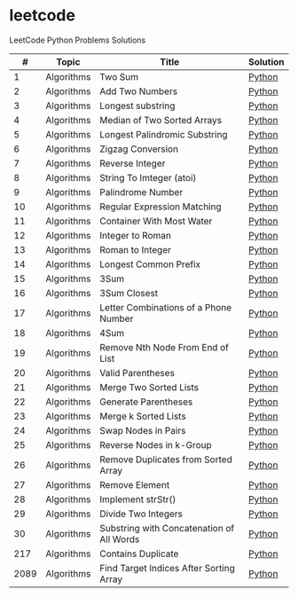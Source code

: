 # leetcode
LeetCode Python Problems Solutions

| #    | Topic | Title                                     | Solution                                                                         |
|------|-------|-------------------------------------------|----------------------------------------------------------------------------------|
| 1    | Algorithms | Two Sum                                   | [Python](algorithms/0-99/0001_two_sum.py)                                        | 
| 2    | Algorithms | Add Two Numbers                           | [Python](algorithms/0-99/0002_add_two_numbers.py)                                |
| 3    | Algorithms | Longest substring                         | [Python](algorithms/0-99/0003_longest_substring_without_repeating_characters.py) |
| 4    | Algorithms | Median of Two Sorted Arrays               | [Python](algorithms/0-99/0004_median_of_two_sorted_arrays.py)                    |
| 5    | Algorithms | Longest Palindromic Substring             | [Python](algorithms/0-99/0005_longest_palindromic_substring.py)                  |
| 6    | Algorithms | Zigzag Conversion                         | [Python](algorithms/0-99/0006_zigzag_conversion.py)                              |
| 7    | Algorithms | Reverse Integer                           | [Python](algorithms/0-99/0007_reverse_integer.py)                                |
| 8    | Algorithms | String To Imteger (atoi)                  | [Python](algorithms/0-99/0008_string_to_integer_atoi.py)                         |
| 9    | Algorithms | Palindrome Number                         | [Python](algorithms/0-99/0009_palindrome_number.py)                              |
| 10   | Algorithms | Regular Expression Matching               | [Python](algorithms/0-99/0010_regular_expression_matching.py)                    |
| 11   | Algorithms | Container With Most Water                 | [Python](algorithms/0-99/0011_container_with_most_water.py)                      |
| 12   | Algorithms | Integer to Roman                          | [Python](algorithms/0-99/0012_integer_to_romain.py)                              |
| 13   | Algorithms | Roman to Integer                          | [Python](algorithms/0-99/0013_romain_to_integer.py)                              |
| 14   | Algorithms | Longest Common Prefix                     | [Python](algorithms/0-99/0014_longest_common_prefix.py)                          |
| 15   | Algorithms | 3Sum                                      | [Python](algorithms/0-99/0015_3sum.py)                                           |
| 16   | Algorithms | 3Sum Closest                              | [Python](algorithms/0-99/0016_3sum_closest.py)                                   |
| 17   | Algorithms | Letter Combinations of a Phone Number     | [Python](algorithms/0-99/0017_letter_combinations_of_a_phone_number.py)          |
| 18   | Algorithms | 4Sum                                      | [Python](algorithms/0-99/0018_4sum.py)                                           |
| 19   | Algorithms | Remove Nth Node From End of List          | [Python](algorithms/0-99/0019_remove_nth_node_from_end_of_list.py)               |
| 20   | Algorithms | Valid Parentheses                         | [Python](algorithms/0-99/0020_valid_parentheses.py)                              |
| 21   | Algorithms | Merge Two Sorted Lists                    | [Python](algorithms/0-99/0021_merge_two_sorted_lists.py)                         |
| 22   | Algorithms | Generate Parentheses                      | [Python](algorithms/0-99/0022_generate_parentheses.py)                           |
| 23   | Algorithms | Merge k Sorted Lists                      | [Python](algorithms/0-99/0023_merge_k_sorted_lists.py)                           |
| 24   | Algorithms | Swap Nodes in Pairs                       | [Python](algorithms/0-99/0024_swap_nodes_in_pairs.py)                            |
| 25   | Algorithms | Reverse Nodes in k-Group                  | [Python](algorithms/0-99/0025_reverse_nodes_in_k-group.py)                       |
| 26   | Algorithms | Remove Duplicates from Sorted Array       | [Python](algorithms/0-99/0026_remove_duplicates_from_sorted_array.py)            |
| 27   | Algorithms | Remove Element                            | [Python](algorithms/0-99/0027_remove_element.py)                                 |
| 28   | Algorithms | Implement strStr()                        | [Python](algorithms/0-99/0028_Implement_strStr().py)                             |
| 29   | Algorithms | Divide Two Integers                       | [Python](algorithms/0-99/0029_divide_two_integers.py)                            |
| 30   | Algorithms | Substring with Concatenation of All Words | [Python](algorithms/0-99/0030_substring_with_concatenation_of_all_words.py)      |
| 217  | Algorithms | Contains Duplicate                        | [Python](algorithms/200-299/0217_contains_dublicate.py)                          |
| 2089 | Algorithms | Find Target Indices After Sorting Array   | [Python](algorithms/2000-2099/2089_find_target_indices_after_sorting_array.py)   |